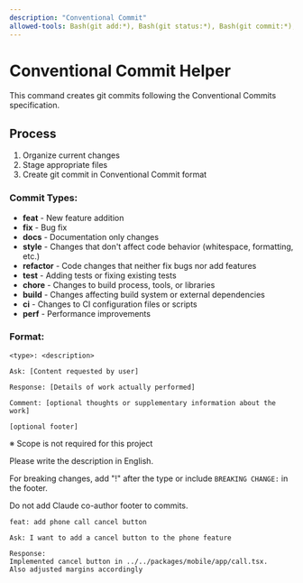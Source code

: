 ```yaml
---
description: "Conventional Commit"
allowed-tools: Bash(git add:*), Bash(git status:*), Bash(git commit:*), Bash(git diff:*)
---
```


# Conventional Commit Helper

This command creates git commits following the Conventional Commits specification.

## Process

1. Organize current changes
2. Stage appropriate files  
3. Create git commit in Conventional Commit format

### Commit Types:
- **feat** - New feature addition
- **fix** - Bug fix
- **docs** - Documentation only changes
- **style** - Changes that don't affect code behavior (whitespace, formatting, etc.)
- **refactor** - Code changes that neither fix bugs nor add features
- **test** - Adding tests or fixing existing tests
- **chore** - Changes to build process, tools, or libraries
- **build** - Changes affecting build system or external dependencies
- **ci** - Changes to CI configuration files or scripts
- **perf** - Performance improvements

### Format:
```
<type>: <description>

Ask: [Content requested by user]

Response: [Details of work actually performed]

Comment: [optional thoughts or supplementary information about the work]

[optional footer]
```
※ Scope is not required for this project

Please write the description in English.

For breaking changes, add "!" after the type or include `BREAKING CHANGE:` in the footer.

Do not add Claude co-author footer to commits.

```commit
feat: add phone call cancel button

Ask: I want to add a cancel button to the phone feature

Response:
Implemented cancel button in ../../packages/mobile/app/call.tsx.
Also adjusted margins accordingly
```
